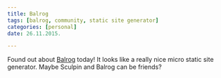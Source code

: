 ```yaml
---
title: Balrog
tags: [balrog, community, static site generator]
categories: [personal]
date: 26.11.2015.

---
```

Found out about [Balrog](http://github.com/igorw/balrog) today! It looks
like a really nice micro static site generator. Maybe Sculpin and Balrog
can be friends?
